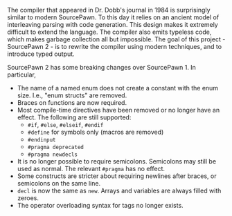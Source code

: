 The compiler that appeared in Dr. Dobb's journal in 1984 is surprisingly similar to modern SourcePawn. To this day it relies on an ancient model of interleaving parsing with code generation. This design makes it extremely difficult to extend the language. The compiler also emits typeless code, which makes garbage collection all but impossible. The goal of this project - SourcePawn 2 - is to rewrite the compiler using modern techniques, and to introduce typed output.

SourcePawn 2 has some breaking changes over SourcePawn 1. In particular,
 - The name of a named enum does not create a constant with the enum size. I.e., "enum structs" are removed.
 - Braces on functions are now required.
 - Most compile-time directives have been removed or no longer have an effect. The following are still supported:
   - `#if`, `#else`, `#elseif`, `#endif`
   - `#define` for symbols only (macros are removed)
   - `#endinput`
   - `#pragma deprecated`
   - `#pragma newdecls`
 - It is no longer possible to require semicolons. Semicolons may still be used as normal. The relevant `#pragma` has no effect.
 - Some constructs are stricter about requiring newlines after braces, or semicolons on the same line.
 - `decl` is now the same as `new`. Arrays and variables are always filled with zeroes.
 - The operator overloading syntax for tags no longer exists.
